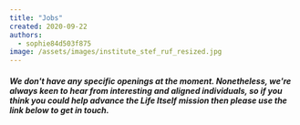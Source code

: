 ```yaml
---
title: "Jobs"
created: 2020-09-22
authors: 
  - sophie84d503f875
image: /assets/images/institute_stef_ruf_resized.jpg
---
```


##### We don't have any specific openings at the moment. Nonetheless, we're always keen to hear from interesting and aligned individuals, so if you think you could help advance the Life Itself mission then please use the link below to get in touch.
